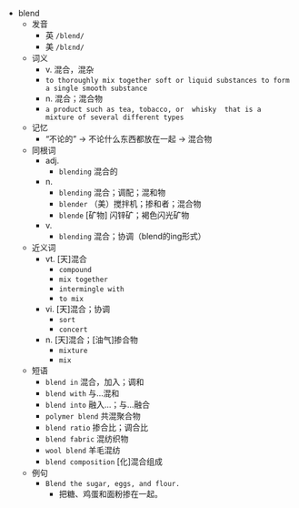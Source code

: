 - blend
  - 发音
    - 英 `/blend/`
    - 美 `/blɛnd/`
  - 词义
    - v. 混合，混杂
    - `to thoroughly mix together soft or liquid substances to form a single smooth substance`
    - n. 混合；混合物
    - `a product such as tea, tobacco, or  whisky  that is a mixture of several different types`
  - 记忆
    - “不论的” → 不论什么东西都放在一起 → 混合物
  - 同根词
    - adj.
      - `blending` 混合的
    - n.
      - `blending` 混合；调配；混和物
      - `blender` （美）搅拌机；掺和者；混合物
      - `blende` [矿物] 闪锌矿；褐色闪光矿物
    - v.
      - `blending` 混合；协调（blend的ing形式）
  - 近义词
    - vt. [天]混合
      - `compound`
      - `mix together`
      - `intermingle with`
      - `to mix`
    - vi. [天]混合；协调
      - `sort`
      - `concert`
    - n. [天]混合；[油气]掺合物
      - `mixture`
      - `mix`
  - 短语
    - `blend in` 混合，加入；调和 
    - `blend with` 与…混和 
    - `blend into` 融入...；与...融合 
    - `polymer blend` 共混聚合物 
    - `blend ratio` 掺合比；调合比 
    - `blend fabric` 混纺织物 
    - `wool blend` 羊毛混纺 
    - `blend composition` [化]混合组成 
  - 例句
    - `Blend the sugar, eggs, and flour.`
      - 把糖、鸡蛋和面粉掺在一起。

